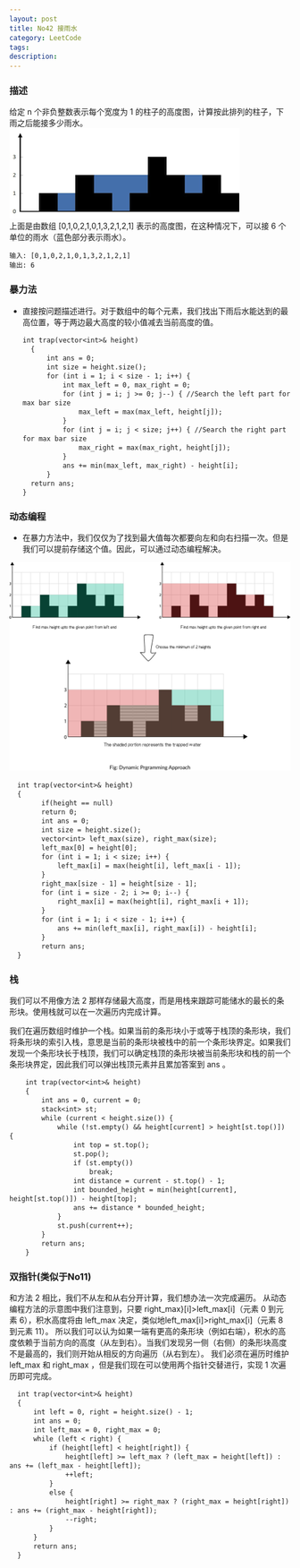 ```yaml
---
layout: post
title: No42 接雨水
category: LeetCode
tags:
description:
---
```

### 描述
给定 n 个非负整数表示每个宽度为 1 的柱子的高度图，计算按此排列的柱子，下雨之后能接多少雨水。
![example](/img/No42_1.png)      
上面是由数组 [0,1,0,2,1,0,1,3,2,1,2,1] 表示的高度图，在这种情况下，可以接 6 个单位的雨水（蓝色部分表示雨水）。        

    输入: [0,1,0,2,1,0,1,3,2,1,2,1]   
    输出: 6

### 暴力法

* 直接按问题描述进行。对于数组中的每个元素，我们找出下雨后水能达到的最高位置，等于两边最大高度的较小值减去当前高度的值。

      int trap(vector<int>& height)
        {
            int ans = 0;
            int size = height.size();
            for (int i = 1; i < size - 1; i++) {
                int max_left = 0, max_right = 0;
                for (int j = i; j >= 0; j--) { //Search the left part for max bar size
                    max_left = max(max_left, height[j]);
                }
                for (int j = i; j < size; j++) { //Search the right part for max bar size
                    max_right = max(max_right, height[j]);
                }
                ans += min(max_left, max_right) - height[i];
            }
        return ans;
      }


### 动态编程
* 在暴力方法中，我们仅仅为了找到最大值每次都要向左和向右扫描一次。但是我们可以提前存储这个值。因此，可以通过动态编程解决。

![](/img/No42_2.png)

      int trap(vector<int>& height)
      {
            if(height == null)
            return 0;
            int ans = 0;
            int size = height.size();
            vector<int> left_max(size), right_max(size);
            left_max[0] = height[0];
            for (int i = 1; i < size; i++) {
                left_max[i] = max(height[i], left_max[i - 1]);
            }
            right_max[size - 1] = height[size - 1];
            for (int i = size - 2; i >= 0; i--) {
                right_max[i] = max(height[i], right_max[i + 1]);
            }
            for (int i = 1; i < size - 1; i++) {
                ans += min(left_max[i], right_max[i]) - height[i];
            }
            return ans;
      }


### 栈
我们可以不用像方法 2 那样存储最大高度，而是用栈来跟踪可能储水的最长的条形块。使用栈就可以在一次遍历内完成计算。

我们在遍历数组时维护一个栈。如果当前的条形块小于或等于栈顶的条形块，我们将条形块的索引入栈，意思是当前的条形块被栈中的前一个条形块界定。如果我们发现一个条形块长于栈顶，我们可以确定栈顶的条形块被当前条形块和栈的前一个条形块界定，因此我们可以弹出栈顶元素并且累加答案到 ans 。

        int trap(vector<int>& height)
        {
            int ans = 0, current = 0;
            stack<int> st;
            while (current < height.size()) {
                while (!st.empty() && height[current] > height[st.top()]) {
                    int top = st.top();
                    st.pop();
                    if (st.empty())
                        break;
                    int distance = current - st.top() - 1;
                    int bounded_height = min(height[current], height[st.top()]) - height[top];
                    ans += distance * bounded_height;
                }
                st.push(current++);
            }
            return ans;
        }

### 双指针(类似于No11)
和方法 2 相比，我们不从左和从右分开计算，我们想办法一次完成遍历。
从动态编程方法的示意图中我们注意到，只要 right_max}[i]>left_max[i]（元素 0 到元素 6），积水高度将由 left_max 决定，类似地left_max[i]>right_max[i]（元素 8 到元素 11）。
所以我们可以认为如果一端有更高的条形块（例如右端），积水的高度依赖于当前方向的高度（从左到右）。当我们发现另一侧（右侧）的条形块高度不是最高的，我们则开始从相反的方向遍历（从右到左）。
我们必须在遍历时维护 left_max 和 right_max ，但是我们现在可以使用两个指针交替进行，实现 1 次遍历即可完成。

      int trap(vector<int>& height)
      {
          int left = 0, right = height.size() - 1;
          int ans = 0;
          int left_max = 0, right_max = 0;
          while (left < right) {
              if (height[left] < height[right]) {
                  height[left] >= left_max ? (left_max = height[left]) : ans += (left_max - height[left]);
                  ++left;
              }
              else {
                  height[right] >= right_max ? (right_max = height[right]) : ans += (right_max - height[right]);
                  --right;
              }
          }
          return ans;
      }
